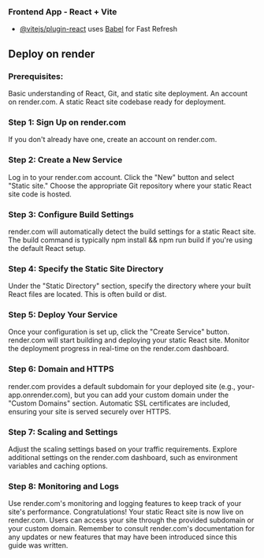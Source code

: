 ### Frontend App - React + Vite

- [@vitejs/plugin-react](https://github.com/vitejs/vite-plugin-react/blob/main/packages/plugin-react/README.md) uses [Babel](https://babeljs.io/) for Fast Refresh

## Deploy on render

### Prerequisites:

Basic understanding of React, Git, and static site deployment.
An account on render.com.
A static React site codebase ready for deployment.

### Step 1: Sign Up on render.com

If you don't already have one, create an account on render.com.

### Step 2: Create a New Service

Log in to your render.com account.
Click the "New" button and select "Static site."
Choose the appropriate Git repository where your static React site code is hosted.

### Step 3: Configure Build Settings

render.com will automatically detect the build settings for a static React site. The build command is typically npm install && npm run build if you're using the default React setup.

### Step 4: Specify the Static Site Directory

Under the "Static Directory" section, specify the directory where your built React files are located. This is often build or dist.

### Step 5: Deploy Your Service

Once your configuration is set up, click the "Create Service" button.
render.com will start building and deploying your static React site.
Monitor the deployment progress in real-time on the render.com dashboard.

### Step 6: Domain and HTTPS

render.com provides a default subdomain for your deployed site (e.g., your-app.onrender.com), but you can add your custom domain under the "Custom Domains" section.
Automatic SSL certificates are included, ensuring your site is served securely over HTTPS.

### Step 7: Scaling and Settings

Adjust the scaling settings based on your traffic requirements.
Explore additional settings on the render.com dashboard, such as environment variables and caching options.

### Step 8: Monitoring and Logs

Use render.com's monitoring and logging features to keep track of your site's performance.
Congratulations! Your static React site is now live on render.com. Users can access your site through the provided subdomain or your custom domain. Remember to consult render.com's documentation for any updates or new features that may have been introduced since this guide was written.
